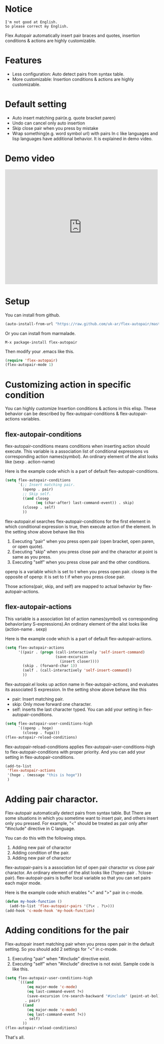 # Notice
```
I'm not good at English.
So please correct my English.
```
Flex Autopair automatically insert pair braces and quotes, insertion conditions & actions are highly customizable.

# Features
- Less configuration: Auto detect pairs from syntax table.
- More customizable: Insertion conditions & actions are highly customizable.

# Default setting
- Auto insert matching pair(e.g. quote bracket paren)
- Undo can cancel only auto insertion
- Skip close pair when you press by mistake
- Wrap something(e.g. word symbol url) with pairs
In c like languages and lisp languages have additional behavior. It is explained in demo video.

# Demo video

<iframe src="http://player.vimeo.com/video/39530265" width="500" height="375" frameborder="0" webkitAllowFullScreen mozallowfullscreen allowFullScreen></iframe>

# Setup
You can install from github.

```lisp
(auto-install-from-url "https://raw.github.com/uk-ar/flex-autopair/master/flex-autopair.el")
```

Or you can install from marmalade.

```
M-x package-install flex-autopair
```

Then modify your .emacs like this.

```lisp
(require 'flex-autopair)
(flex-autopair-mode 1)
```

# Customizing action in specific condition
You can highly customize Insertion conditions & actions in this elisp. These behavior can be described by flex-autopair-conditions & flex-autopair-actions variables.

## flex-autopair-conditions
flex-autopair-conditions means conditions when inserting action should execute. This variable is a association list of conditional expressions vs corresponding action names(symbol). An ordinary element of the alist looks like (sexp . action-name)

Here is the example code which is a part of default flex-autopair-conditions.

```lisp
(setq flex-autopair-conditions
      `(;; Insert matching pair.
        (openp . pair)
        ;; Skip self.
        ((and closep
              (eq (char-after) last-command-event)) . skip)
        (closep . self)
        ))
```

flex-autopair.el searches flex-autopair-conditions for the first element in which conditional expression is true, then execute action of the element.
In the setting show above behave like this

1. Executing "pair" when you press open pair (open bracket, open paren, or open quote).
2. Executing "skip" when you press close pair and the charactor at point is same as you press.
3. Executing "self" when you press close pair and the other conditions.

openp is a variable which is set to t when you press open pair. closep is the opposite of openp: it is set to t if when you press close pair.

Those actions(pair, skip, and self) are mapped to actual behavior by flex-autopair-actions.

## flex-autopair-actions
This variable is a association list of action names(symbol) vs corresponding behavior(any S-expressions).An ordinary element of the alist looks like (action-name . sexp)

Here is the example code which is a part of default flex-autopair-actions.

```lisp
(setq flex-autopair-actions
      '((pair . (progn (call-interactively 'self-insert-command)
                       (save-excursion
                         (insert closer))))
        (skip . (forward-char 1))
        (self . (call-interactively 'self-insert-command))
        ))
```

flex-autopair.el looks up action name in flex-autopair-actions, and evaluates its associated S expression.
In the setting show above behave like this
+ pair: Insert matching pair.
+ skip: Only move forward one character.
+ self: inserts the last character typed.
You can add your setting in flex-autopair-conditions.

```lisp
(setq flex-autopair-user-conditions-high
      `((openp . hoge)
        (closep . fuga)))
(flex-autopair-reload-conditions)
```

flex-autopair-reload-conditions applies flex-autopair-user-conditions-high to flex-autopair-conditions with proper priority.
And you can add your setting in flex-autopair-conditions.

```lisp
(add-to-list
 'flex-autopair-actions
 '(hoge . (message "this is hoge"))
 )
```

# Adding pair charactor.
Flex-autopair automatically detect pairs from syntax table. But There are some situations in which you sometime want to insert pair, and others insert only you pressed. For example, "<" should be treated as pair only after "#include" directive in C language.

You can do this with the following steps.

1. Adding new pair of charactor
2. Adding condition of the pair.
3. Adding new pair of charactor

flex-autopair-pairs is a association list of open pair charactor vs close pair charactor. An ordinary element of the alist looks like (?open-pair . ?close-pair). flex-autopair-pairs is   buffer local variable so that you can set pairs each major mode.

Here is the example code which enables "<" and ">" pair in c-mode.

```lisp
(defun my-hook-function ()
  (add-to-list 'flex-autopair-pairs '(?\< . ?\>)))
(add-hook 'c-mode-hook 'my-hook-function)
```

# Adding conditions for the pair
Flex-autopair insert matching pair when you press open pair in the default setting. So you should add 2 settings for "<" in c-mode.

1. Executing "pair" when "#include" directive exist.
2. Executing "self" when "#include" directive is not exist.
Sample code is like this.

```lisp
(setq flex-autopair-user-conditions-high
      `(((and
          (eq major-mode 'c-mode)
          (eq last-command-event ?<)
          (save-excursion (re-search-backward "#include" (point-at-bol) t)))
         . pair)
        ((and
          (eq major-mode 'c-mode)
          (eq last-command-event ?<))
         . self)
        ))
(flex-autopair-reload-conditions)
```

That's all.
